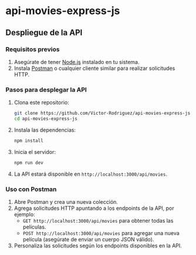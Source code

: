 # api-movies-express-js
## Despliegue de la API

### Requisitos previos
1. Asegúrate de tener [Node.js](https://nodejs.org/) instalado en tu sistema.
2. Instala [Postman](https://www.postman.com/) o cualquier cliente similar para realizar solicitudes HTTP.

### Pasos para desplegar la API
1. Clona este repositorio:
    ```bash
    git clone https://github.com/Victor-Rodriguez/api-movies-express-js.git
    cd api-movies-express-js
    ```

2. Instala las dependencias:
    ```bash
    npm install
    ```

4. Inicia el servidor:
    ```bash
    npm run dev
    ```

5. La API estará disponible en `http://localhost:3000/api/movies`.

### Uso con Postman
1. Abre Postman y crea una nueva colección.
2. Agrega solicitudes HTTP apuntando a los endpoints de la API, por ejemplo:
    - `GET http://localhost:3000/api/movies` para obtener todas las películas.
    - `POST http://localhost:3000/api/movies` para agregar una nueva película (asegúrate de enviar un cuerpo JSON válido).
3. Personaliza las solicitudes según los endpoints disponibles en la API.
